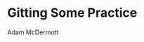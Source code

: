 
<link rel="stylesheet" type="text/css" href="https://AdamIzDA7F.github.io/styles.css">

<h1>Gitting Some Practice</h1>
Adam McDermott
